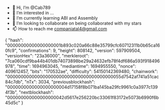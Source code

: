 - 👋 Hi, I’m @Cab789
- 👀 I’m interested in ...
- 🌱 I’m currently learning ABI and Assembly
- 💞️ I’m looking to collaborate on being collaborated with my stars
- 📫 How to reach me companiatal4@gmail.com

<!---
Cab789/Cab789 is a ✨ special ✨ repository because its `README.md` (this file) appears on your GitHub profile.
You can click the Preview link to take a look at your changes.
--->
{
    "hash": "00000000000000000001b893c020a66c88e35799cfc60712311b0b65ca160fc9",
    "confirmations": 9,
    "height": 808142,
    "version": 597909504,
    "versionHex": "23a36000",
    "merkleroot": "7ca060cdf9ba44b401db74073898be29a24632efb78f4df686a593f918496978",
    "time": 1694963045,
    "mediantime": 1694955550,
    "nonce": 409612457,
    "bits": "170532ae",
    "difficulty": 54150142369480,
    "chainwork": "000000000000000000000000000000000000000055d7542af741a51cac84c7db",
    "nTx": 3034,
    "previousblockhash": "0000000000000000000004d17158f8b071ba145ba29fc9961c0a3977c1394f3b",
    "nextblockhash": "000000000000000000042d5617e256220bc33061f83172e5073b6990f6b45d5c"
}
